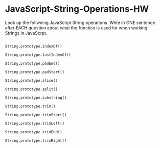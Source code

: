 # JavaScript-String-Operations-HW

Look up the follwoing JavaScript String operations. Write in ONE sentence after EACH question about what the function is used for when working Strings in JavaScrpt.

```

String.prototype.indexOf()

String.prototype.lastIndexOf()

String.prototype.padEnd()

String.prototype.padStart()

String.prototype.slice()

String.prototype.split()

String.prototype.substring()

String.prototype.trim()

String.prototype.trimStart()

String.prototype.trimLeft()

String.prototype.trimEnd()

String.prototype.trimRight()

```

